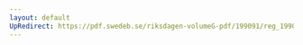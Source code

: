 ```yaml
---
layout: default
UpRedirect: https://pdf.swedeb.se/riksdagen-volumeG-pdf/199091/reg_199091/reg_199091_0050.pdf
---
```

